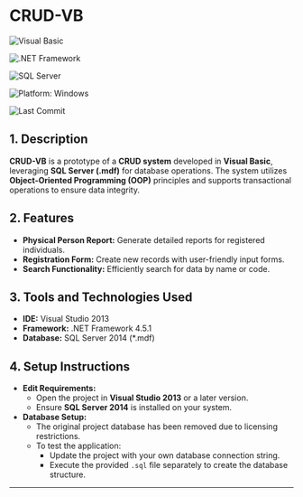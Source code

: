 # CRUD-VB

![Visual Basic](https://img.shields.io/badge/Visual_Basic-6A5ACD?logo=visualstudio&logoColor=white)

![.NET Framework](https://img.shields.io/badge/.NET_Framework-512BD4?logo=.net&logoColor=white&color=blue)

![SQL Server](https://img.shields.io/badge/SQL_Server-CC2927?logo=microsoftsqlserver&logoColor=white)

![Platform: Windows](https://img.shields.io/badge/Windows-0078D4?logo=windows&logoColor=white)

![Last Commit](https://img.shields.io/github/last-commit/ander1code/crud-vb?color=yellow&logo=github)


## 1. Description
**CRUD-VB** is a prototype of a **CRUD system** developed in **Visual Basic**, leveraging **SQL Server (.mdf)** for database operations. The system utilizes **Object-Oriented Programming (OOP)** principles and supports transactional operations to ensure data integrity.

## 2. Features
- **Physical Person Report:** Generate detailed reports for registered individuals.
- **Registration Form:** Create new records with user-friendly input forms.
- **Search Functionality:** Efficiently search for data by name or code.

## 3. Tools and Technologies Used
- **IDE:** Visual Studio 2013
- **Framework:** .NET Framework 4.5.1
- **Database:** SQL Server 2014 (*.mdf)

## 4. Setup Instructions
- **Edit Requirements:**
  - Open the project in **Visual Studio 2013** or a later version.
  - Ensure **SQL Server 2014** is installed on your system.
- **Database Setup:**
  - The original project database has been removed due to licensing restrictions.
  - To test the application:
    - Update the project with your own database connection string.
    - Execute the provided `.sql` file separately to create the database structure.

---
